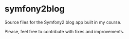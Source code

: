 symfony2blog
============

Source files for the Symfony2 blog app built in my course.

Please, feel free to contribute with fixes and improvements.